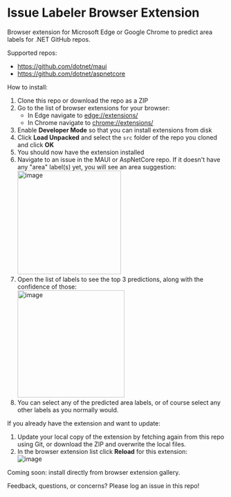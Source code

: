 # Issue Labeler Browser Extension

Browser extension for Microsoft Edge or Google Chrome to predict area labels for .NET GitHub repos.

Supported repos:
* https://github.com/dotnet/maui
* https://github.com/dotnet/aspnetcore

How to install:
1. Clone this repo or download the repo as a ZIP
1. Go to the list of browser extensions for your browser:
   * In Edge navigate to <a href="edge://extensions/" target="_blank">edge://extensions/</a>
   * In Chrome navigate to <a href="chrome://extensions/" target="_blank">chrome://extensions/</a>
1. Enable **Developer Mode** so that you can install extensions from disk
1. Click **Load Unpacked** and select the `src` folder of the repo you cloned and click **OK**
1. You should now have the extension installed
1. Navigate to an issue in the MAUI or AspNetCore repo. If it doesn't have any "area" label(s) yet, you will see an area suggestion:<br/><img width="239" alt="image" src="https://user-images.githubusercontent.com/202643/162540732-e49239de-a43a-451b-864f-2ebff8f93a6e.png">
1. Open the list of labels to see the top 3 predictions, along with the confidence of those:<br/><img width="247" alt="image" src="https://user-images.githubusercontent.com/202643/162540792-6280b8dd-3006-42d4-8f1d-5b4ca703df29.png">
1. You can select any of the predicted area labels, or of course select any other labels as you normally would.

If you already have the extension and want to update:

1. Update your local copy of the extension by fetching again from this repo using Git, or download the ZIP and overwrite the local files.
1. In the browser extension list click **Reload** for this extension:<br />![image](https://user-images.githubusercontent.com/202643/162541864-534dc20c-8d2d-4c48-b15b-8e9305ef2bae.png)


Coming soon: install directly from browser extension gallery.

Feedback, questions, or concerns? Please log an issue in this repo!

